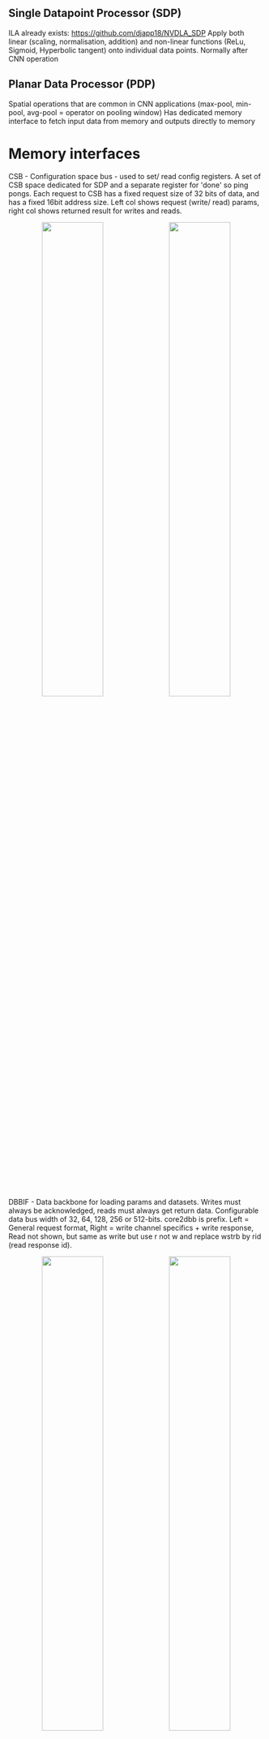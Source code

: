 ## Single Datapoint Processor (SDP)
ILA already exists: https://github.com/djapp18/NVDLA_SDP
Apply both linear (scaling, normalisation, addition) and non-linear functions (ReLu, Sigmoid, Hyperbolic tangent) onto individual data points. Normally after CNN operation

## Planar Data Processor (PDP)
Spatial operations that are common in CNN applications (max-pool, min-pool, avg-pool = operator on pooling window)
Has dedicated memory interface to fetch input data from memory and outputs directly to memory

# Memory interfaces
CSB - Configuration space bus - used to set/ read config registers. A set of CSB space dedicated for SDP and a separate register for 'done' so ping pongs. Each request to CSB has a fixed request size of 32 bits of data, and has a fixed 16bit address size. Left col shows request (write/ read) params, right col shows returned result for writes and reads.
<p align="middle">
  <img src="./csb_request.png" width="49%" />
  <img src="./csb_response.png" width="49%" /> 
</p>

DBBIF - Data backbone for loading params and datasets. Writes must always be acknowledged, reads must always get return data. Configurable data bus width of 32, 64, 128, 256 or 512-bits. core2dbb is prefix. Left = General request format, Right = write channel specifics + write response, Read not shown, but same as write but use r not w and replace wstrb by rid (read response id).
<p align="middle">
  <img src="./dbbif_request.png" width="49%" />
  <img src="./dbbif_write_data+response.png" width="49%" /> 
</p>


## Programming CDMA (from docs)
1. After reset, both group 0 and group 1 are in an idle state. The CPU should read the `CDMA_POINTER` register, and set `PRODUCER` to the value of `CONSUMER`. (After reset, `CONSUMER` is expected to be `0`.)
2. The CPU programs the parameters for the first hardware layer into register group 0. After configuration completes, the CPU sets the `enable bit` in the `D_OP_ENABLE` register.
3. Hardware begins processing the first hardware layer.
4. The CPU reads the `S_STATUS` register to ensure that register group 1 is `idle`.
5. The CPU sets `PRODUCER` to `1` and begins programming the parameters for the second hardware layer into group 1. After those registers are programmed, it sets the enable bit in group 1’s `D_OP_ENABLE`.
6. The CPU checks the status of the register group 0 by reading `S_STATUS`; if it is still executing, the CPU waits for an interrupt.
7. Hardware finishes the processing of the current hardware layer. Upon doing so, it sets the status of the previously active group to idle in the `S_STATUS` register, and clears the enable bit of the `D_OP_ENABLE` register.
8. Hardware advances the `CONSUMER` field to the next register group (in this case, group 1). After advancing the `CONSUMER` field, it determines whether the enable bit is set on the new group. If so, it begins processing the next hardware layer immediately; if not, hardware waits until the enable bit is set.
9. Hardware asserts the `“done”` interrupt for the previous hardware layer. If the CPU was blocked waiting for a `“done”` interrupt, it now proceeds programming, as above.
10. Repeat, as needed.

## Equivalent for SDP:
### Programming:
1. After reset, both group 0 and group 1 are in an idle state. The CPU should read the `S_POINTER` register (`0xb004`), containing `PRODUCER` (register of pair accessed from the CSB interface) and `CONSUMER` fields (register of pair accessed by datapath for computation). and set `PRODUCER` to the value of `CONSUMER`. (After reset, `CONSUMER` is expected to be `0`.)
2. The CPU programs the parameters for the first hardware layer into register group `PRODUCER`. After configuration completes, the CPU sets the `enable bit` in the `D_OP_ENABLE` register (0xb038).
3. Hardware begins processing.
4. (DONT DO AS HANDLED BY OTHER LAYER?) The CPU reads the `S_STATUS` register to ensure that other register group to `PRODUCER` group is `idle`.
5. The CPU sets `PRODUCER` to `1` and begins programming the parameters for the second hardware layer into group 1. After those registers are programmed, it sets the enable bit in group 1’s `D_OP_ENABLE`.
6. (DONT DO AS HANDLED BY OTHER LAYER?) The CPU checks the status of the register group 0 by reading `S_STATUS`; if it is still executing, the CPU waits for an interrupt.
7. Hardware finishes the processing of the current hardware layer. Sets `CONSUMER` group (group 0) to idle in the `S_STATUS` register, and clears the enable bit of the `D_OP_ENABLE`.
8. Hardware automatically advances the `CONSUMER` field to the next register group (in this case, group 1). After advancing the `CONSUMER` field, it determines whether the enable bit is set on the new group. If so, it begins processing the next hardware layer immediately; if not, hardware waits until the enable bit is set.
9. Hardware asserts the `“done”` interrupt for the previous hardware layer. If the CPU was blocked waiting for a `“done”` interrupt, it now proceeds programming, as above.
10. Repeat, as needed.
### Registers:
| Name                           | Address | Description                                                                                                                  |
|--------------------------------|---------|------------------------------------------------------------------------------------------------------------------------------|
| S_STATUS                       | `0xb000`  | Idle status of two register groups                                                                                           |
| S_POINTER                      | `0xb004`  | Pointer for CSB master and data path to access groups                                                                        |
| S_LUT_ACCESS_CFG               | `0xb008`  | LUT access address and type                                                                                                  |
| S_LUT_ACCESS_DATA              | `0xb00c`  | Data register of read or write LUT                                                                                           |
| S_LUT_CFG                      | `0xb010`  | LUT’s type: exponent or linear. And the selection between LE and LO tables.                                                  |
| S_LUT_INFO                     | `0xb014`  | LE and LO LUT index offset and selection                                                                                     |
| S_LUT_LE_START                 | `0xb018`  | Start of LE LUT’s range                                                                                                      |
| S_LUT_LE_END                   | `0xb01c`  | End of LE LUT’s range                                                                                                        |
| S_LUT_LO_START                 | `0xb020`  | Start of LO LUT’s range                                                                                                      |
| S_LUT_LO_END                   | `0xb024`  | End of LO LUT’s range                                                                                                        |
| S_LUT_LE_SLOPE_SCALE           | `0xb028`  | Slope scale parameter for LE LUT underflow and overflow, signed value                                                        |
| S_LUT_LE_SLOPE_SHIFT           | `0xb02c`  | Slope shift parameter for LE_LUT underflow and overflow, signed value                                                        |
| S_LUT_LO_SLOPE_SCALE           | `0xb030`  | Slope scale parameter for LO LUT underflow and overflow, signed value                                                        |
| S_LUT_LO_SLOPE_SHIFT           | `0xb034`  | Slope shift parameter for LO_LUT underflow and overflow, signed value                                                        |
| D_OP_ENABLE                    | `0xb038`  | Set it to 1 to kick off operation for current register group                                                                 |
| D_DATA_CUBE_WIDTH              | `0xb03c`  | Input cube’s width                                                                                                           |
| D_DATA_CUBE_HEIGHT             | `0xb040`  | Input cube’s height                                                                                                          |
| D_DATA_CUBE_CHANNEL            | `0xb044`  | Input cube’s channel                                                                                                         |
| D_DST_BASE_ADDR_LOW            | `0xb048`  | Lower 32bits of output data address                                                                                          |
| D_DST_BASE_ADDR_HIGH           | `0xb04c`  | Higher 32bits of output data address when axi awaddr is 64bits                                                               |
| D_DST_LINE_STRIDE              | `0xb050`  | Line stride of output data cube                                                                                              |
| D_DST_SURFACE_STRIDE           | `0xb054`  | Surface stride of output data cube                                                                                           |
| D_DP_BS_CFG                    | `0xb058`  | Configurations of BS module: bypass, algorithm, etc.                                                                         |
| D_DP_BS_ALU_CFG                | `0xb05c`  | Source type and shifter value of BS ALU                                                                                      |
| D_DP_BS_ALU_SRC_VALUE          | `0xb060`  | Operand value of BS ALU                                                                                                      |
| D_DP_BS_MUL_CFG                | `0xb064`  | Source type and shifter value of BS MUL                                                                                      |
| D_DP_BS_MUL_SRC_VALUE          | `0xb068`  | Operand value of BS MUL                                                                                                      |
| D_DP_BN_CFG                    | `0xb06c`  | Configurations of BN module: bypass, algorithm, etc.                                                                         |
| D_DP_BN_ALU_CFG                | `0xb070`  | Source type and shifter value of BN ALU                                                                                      |
| D_DP_BN_ALU_SRC_VALUE          | `0xb074`  | Operand value of BN ALU                                                                                                      |
| D_DP_BN_MUL_CFG                | `0xb078`  | Source type and shifter value of BN MUL                                                                                      |
| D_DP_BN_MUL_SRC_VALUE          | `0xb07c`  | Operand value of BN MUL                                                                                                      |
| D_DP_EW_CFG                    | `0xb080`  | Configurations of EW module: bypass, algorithm, etc.                                                                         |
| D_DP_EW_ALU_CFG                | `0xb084`  | Source type and bypass control of EW ALU                                                                                     |
| D_DP_EW_ALU_SRC_VALUE          | `0xb088`  | Operand value of EW ALU                                                                                                      |
| D_DP_EW_ALU_CVT_OFFSET_VALUE   | `0xb08c`  | Converter offset of EW ALU                                                                                                   |
| D_DP_EW_ALU_CVT_SCALE_VALUE    | `0xb090`  | Converter scale of EW ALU                                                                                                    |
| D_DP_EW_ALU_CVT_TRUNCATE_VALUE | `0xb094`  | Converter truncate of EW ALU                                                                                                 |
| D_DP_EW_MUL_CFG                | `0xb098`  | Source type and bypass control of EW MUL                                                                                     |
| D_DP_EW_MUL_SRC_VALUE          | `0xb09c`  | Operand value of EW MUL                                                                                                      |
| D_DP_EW_MUL_CVT_OFFSET_VALUE   | `0xb0a0`  | Converter offset of EW MUL                                                                                                   |
| D_DP_EW_MUL_CVT_SCALE_VALUE    | `0xb0a4`  | Converter scale of EW MUL                                                                                                    |
| D_DP_EW_MUL_CVT_TRUNCATE_VALUE | `0xb0a8`  | Converter truncate of EW MUL                                                                                                 |
| D_DP_EW_TRUNCATE_VALUE         | `0xb0ac`  | Truncate of EW                                                                                                               |
| D_FEATURE_MODE_CFG             | `0xb0b0`  | Operation configuration: flying mode, output destination, Direct or Winograd mode, flush NaN to zero, batch number.          |
| D_DST_DMA_CFG                  | `0xb0b4`  | Destination RAM type                                                                                                         |
| D_DST_BATCH_STRIDE             | `0xb0b8`  | Stride of output cubes in batch mode                                                                                         |
| D_DATA_FORMAT                  | `0xb0bc`  | Data precision                                                                                                               |
| D_CVT_OFFSET                   | `0xb0c0`  | Output converter offset                                                                                                      |
| D_CVT_SCALE                    | `0xb0c4`  | Output converter scale                                                                                                       |
| D_CVT_SHIFT                    | `0xb0c8`  | Output converter shifter value                                                                                               |
| D_STATUS                       | `0xb0cc`  | Output of equal mode                                                                                                         |
| D_STATUS_NAN_INPUT_NUM         | `0xb0d0`  | Input NaN element number                                                                                                     |
| D_STATUS_INF_INPUT_NUM         | `0xb0d4`  | Input Infinity element number                                                                                                |
| D_STATUS_NAN_OUTPUT_NUM        | `0xb0d8`  | Output NaN element number                                                                                                    |
| D_PERF_ENABLE                  | `0xb0dc`  | Enable/Disable performance counting                                                                                          |
| D_PERF_WDMA_WRITE_STALL        | `0xb0e0`  | Count stall cycles of write DMA for one layer                                                                                |
| D_PERF_LUT_UFLOW               | `0xb0e4`  | Element number of both table underflow                                                                                       |
| D_PERF_LUT_OFLOW               | `0xb0e8`  | Element number of both table overflow                                                                                        |
| D_PERF_OUT_SATURATION          | `0xb0ec`  | Element number of both table saturation                                                                                      |
| D_PERF_LUT_HYBRID              | `0xb0f0`  | Element number of both hit, or both miss situation that element underflow one table and at the same time overflow the other. |
| D_PERF_LUT_LE_HIT              | `0xb0f4`  | Element number of only LE table hit                                                                                          |
| D_PERF_LUT_LO_HIT              | `0xb0f8`  | Element number of only LO table hit                                                                                          |

## PDP:
### Programming
Same as for SDP
### Registers for PDP:
| Name                          | Address | Description                                                                                                                                                              |
|-------------------------------|---------|--------------------------------------------------------------------------------------------------------------------------------------------------------------------------|
| S_STATUS                      | 0xd000  | Idle status of two register groups                                                                                                                                       |
| S_POINTER                     | 0xd004  | Pointer for CSB master and data path to access groups                                                                                                                    |
| D_OP_ENABLE                   | 0xd008  | Set it to 1 to kick off operation for current register group                                                                                                             |
| D_DATA_CUBE_IN_WIDTH          | 0xd00c  | Input data cube’s width                                                                                                                                                  |
| D_DATA_CUBE_IN_HEIGHT         | 0xd010  | Input data cube’s height                                                                                                                                                 |
| D_DATA_CUBE_IN_CHANNEL        | 0xd014  | Input data cube’s channel                                                                                                                                                |
| D_DATA_CUBE_OUT_WIDTH         | 0xd018  | Output data cube’s width                                                                                                                                                 |
| D_DATA_CUBE_OUT_HEIGHT        | 0xd01c  | Output data cube’s height                                                                                                                                                |
| D_DATA_CUBE_OUT_CHANNEL       | 0xd020  | Output data cube’s channel                                                                                                                                               |
| D_OPERATION_MODE_CFG          | 0xd024  | Split number                                                                                                                                                             |
| D_NAN_FLUSH_TO_ZERO           | 0xd028  | Option to flush input NaN to zero                                                                                                                                        |
| D_PARTIAL_WIDTH_IN            | 0xd02c  | Partial width for first, last and middle partitions of input cube                                                                                                        |
| D_PARTIAL_WIDTH_OUT           | 0xd030  | Partial width for first, last and middle partitions of output cube                                                                                                       |
| D_POOLING_KERNEL_CFG          | 0xd034  | Kernel width and kernel stride                                                                                                                                           |
| D_RECIP_KERNEL_WIDTH          | 0xd038  | Reciprocal of pooling kernel width, set to actual value * (2^16) when INT8/INT16 format enabled. and set to actual value for fp16 precision mode with fp17 data format.  |
| D_RECIP_KERNEL_HEIGHT         | 0xd03c  | Reciprocal of pooling kernel height, set to actual value * (2^16) when INT8/INT16 format enabled. and set to actual value for fp16 precision mode with fp17 data format. |
| D_POOLING_PADDING_CFG         | 0xd040  | Left/right/top/bottom padding size                                                                                                                                       |
| D_POOLING_PADDING_VALUE_1_CFG | 0xd044  | Padding_value*1                                                                                                                                                          |
| D_POOLING_PADDING_VALUE_2_CFG | 0xd048  | Padding_value*2                                                                                                                                                          |
| D_POOLING_PADDING_VALUE_3_CFG | 0xd04c  | Padding_value*3                                                                                                                                                          |
| D_POOLING_PADDING_VALUE_4_CFG | 0xd050  | Padding_value*4                                                                                                                                                          |
| D_POOLING_PADDING_VALUE_5_CFG | 0xd054  | Padding_value*5                                                                                                                                                          |
| D_POOLING_PADDING_VALUE_6_CFG | 0xd058  | Padding_value*6                                                                                                                                                          |
| D_POOLING_PADDING_VALUE_7_CFG | 0xd05c  | Padding_value*7                                                                                                                                                          |
| D_SRC_BASE_ADDR_LOW           | 0xd060  | Lower 32bits of input data address                                                                                                                                       |
| D_SRC_BASE_ADDR_HIGH          | 0xd064  | Higher 32bits of input data address when axi araddr is 64bits                                                                                                            |
| D_SRC_LINE_STRIDE             | 0xd068  | Line stride of input cube                                                                                                                                                |
| D_SRC_SURFACE_STRIDE          | 0xd06c  | Surface stride of input cube                                                                                                                                             |
| D_DST_BASE_ADDR_LOW           | 0xd070  | Lower 32bits of output data address                                                                                                                                      |
| D_DST_BASE_ADDR_HIGH          | 0xd074  | Higher 32bits of output data address when axi awaddr is 64bits                                                                                                           |
| D_DST_LINE_STRIDE             | 0xd078  | Line stride of output cube                                                                                                                                               |
| D_DST_SURFACE_STRIDE          | 0xd07c  | Surface stride of output cube                                                                                                                                            |
| D_DST_RAM_CFG                 | 0xd080  | RAM type of destination cube                                                                                                                                             |
| D_DATA_FORMAT                 | 0xd084  | Precision of input data                                                                                                                                                  |
| D_INF_INPUT_NUM               | 0xd088  | Input infinity element number                                                                                                                                            |
| D_NAN_INPUT_NUM               | 0xd08c  | Input NaN element number                                                                                                                                                 |
| D_NAN_OUTPUT_NUM              | 0xd090  | Output NaN element number                                                                                                                                                |
| D_PERF_ENABLE                 | 0xd094  | Enable/disable performance counting                                                                                                                                      |
| D_PERF_WRITE_STALL            | 0xd098  | Counting stalls of write requests                                                                                                                                        |